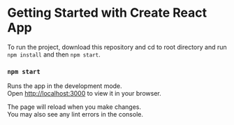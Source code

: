 # Getting Started with Create React App

To run the project, download this repository and cd to root directory and run `npm install` and then `npm start`.

### `npm start`

Runs the app in the development mode.\
Open [http://localhost:3000](http://localhost:3000) to view it in your browser.

The page will reload when you make changes.\
You may also see any lint errors in the console.

